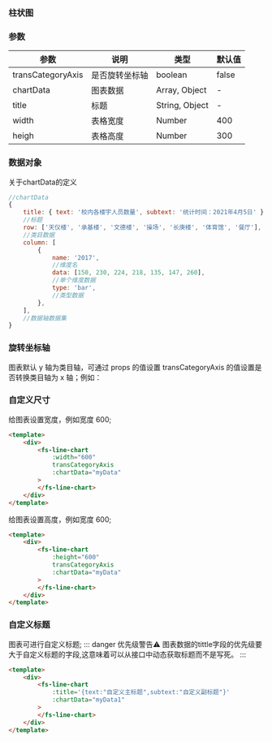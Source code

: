 ### 柱状图
<template><div>
		<fs-line-chart :chartData="myData"></fs-line-chart></div>
</template>

<script>
export default {
	data() {
		return {
			myData: {
				title: { text: '校内各楼宇人员数量', subtext: '统计时间：2021年4月5日' },
				row: ['天仪楼', '承基楼', '文德楼', '操场', '长庚楼', '体育馆', '餐厅'],
				column: [
					{
						name: '2017',
						data: [150, 230, 224, 218, 135, 147, 260],
						type: 'bar',
					},
				],
			},
			myData1: {
				row: ['天仪楼', '承基楼', '文德楼', '操场', '长庚楼', '体育馆', '餐厅'],
				column: [
					{
						name: '2017',
						data: [150, 230, 224, 218, 135, 147, 260],
						type: 'bar',
					},
				],
			},
		};
	},
};
</script>

### 参数

| 参数              | 说明           | 类型           | 默认值 |
| ----------------- | -------------- | -------------- | ------ |
| transCategoryAxis | 是否旋转坐标轴 | boolean        | false  |
| chartData         | 图表数据       | Array, Object  | -      |
| title             | 标题           | String, Object | -      |
| width             | 表格宽度       | Number         | 400    |
| heigh             | 表格高度       | Number         | 300    |


### 数据对象
关于chartData的定义

```js
//chartData
{
	title: { text: '校内各楼宇人员数量', subtext: '统计时间：2021年4月5日' },
	//标题
	row: ['天仪楼', '承基楼', '文德楼', '操场', '长庚楼', '体育馆', '餐厅'],
	//类目数据
	column: [
		{
			name: '2017',
			//维度名
			data: [150, 230, 224, 218, 135, 147, 260],
			//单个维度数据
			type: 'bar',
			//类型数据
		},
	],
	//数据轴数据集
}

```


### 旋转坐标轴

图表默认 y 轴为类目轴，可通过 props 的值设置
transCategoryAxis 的值设置是否转换类目轴为 x 轴；例如：

<template>
	<div>
		<fs-line-chart  transCategoryAxis :chartData="myData"></fs-line-chart></div>
</template>

### 自定义尺寸

给图表设置宽度，例如宽度 600;

<template>
<div><fs-line-chart :width='600' transCategoryAxis :chartData="myData"></fs-line-chart></div>
</template>

```html
<template>
	<div>
		<fs-line-chart
			:width="600"
			transCategoryAxis
			:chartData="myData"
		>
		</fs-line-chart>
	</div>
</template>
```

给图表设置高度，例如宽度 600;

<template><div>
<fs-line-chart :height='600' :chartData="myData"></fs-line-chart>
</div> </template>

```html
<template>
	<div>
		<fs-line-chart
			:height="600"
			transCategoryAxis
			:chartData="myData"
		>
		</fs-line-chart>
	</div>
</template>
```

### 自定义标题
图表可进行自定义标题;
::: danger 优先级警告⚠️
图表数据的tittle字段的优先级要大于自定义标题的字段,这意味着可以从接口中动态获取标题而不是写死。
:::

<template> <div><fs-line-chart :title='{text:"自定义主标题",subtext:"自定义副标题"}' :chartData="myData1"></fs-line-chart></div>
</template>

```html
<template>
	<div>
		<fs-line-chart
			:title='{text:"自定义主标题",subtext:"自定义副标题"}'
			:chartData="myData1"
		>
		</fs-line-chart>
	</div>
</template>
```

